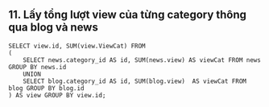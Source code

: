 ## 11.	Lấy tổng lượt view của từng category thông qua blog và news
```
SELECT view.id, SUM(view.ViewCat) FROM 
(
	SELECT news.category_id AS id, SUM(news.view) AS viewCat FROM news GROUP BY news.id
	UNION
	SELECT blog.category_id AS id, SUM(blog.view)  AS viewCat FROM blog GROUP BY blog.id
) AS view GROUP BY view.id;
```